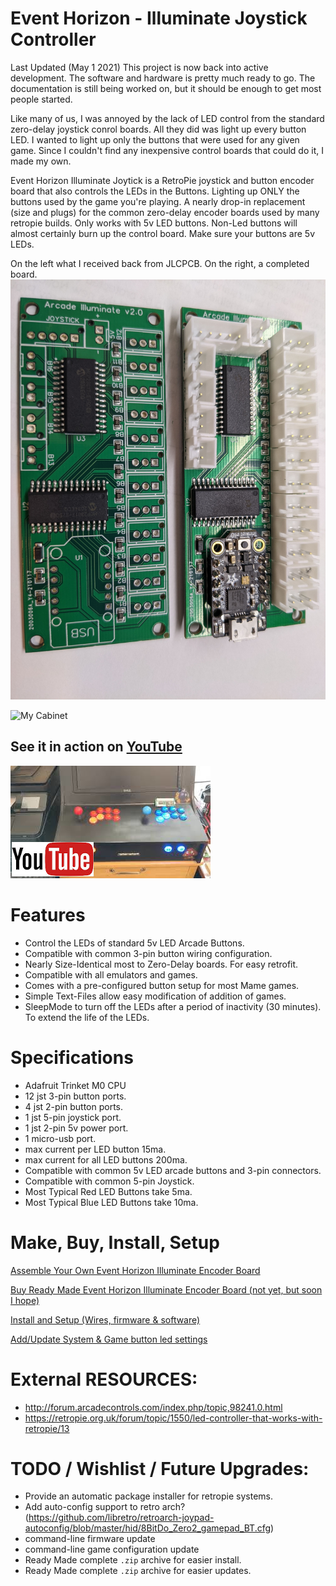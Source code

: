 

# Event Horizon - Illuminate Joystick Controller 
Last Updated (May 1 2021)
This project is now back into active development.  The software and hardware is pretty much ready to go. The documentation is still being worked on, but it should be enough to get most people started.

Like many of us, I was annoyed by the lack of LED control from the standard zero-delay joystick conrol boards.  All they did was light up every button LED.  I wanted to light up only the buttons that were used for any given game.   Since I couldn't find any inexpensive control boards that could do it, I made my own.

Event Horizon Illuminate Joytick is a RetroPie joystick and button encoder board that also controls the LEDs in the Buttons.  Lighting up ONLY the buttons used by the game you're playing.  A nearly drop-in replacement (size and plugs) for the common zero-delay encoder boards used by many retropie builds.  Only works with 5v LED buttons.  Non-Led buttons will almost certainly burn up the control board.  Make sure your buttons are 5v LEDs.

On the left what I received back from JLCPCB. On the right, a completed board.
![Board Bare and Assembled](docs/board_bare_and_assembled.jpg)

![My Cabinet](docs/cabinet-01.jpg)

## See it in action on [YouTube](https://www.youtube.com/watch?v=Lij-8IOpjkc)
[![See it in Action](docs/youtube_thumbnail.jpg)](https://www.youtube.com/watch?v=Lij-8IOpjkc)

# Features
- Control the LEDs of standard 5v LED Arcade Buttons.
- Compatible with common 3-pin button wiring configuration.
- Nearly Size-Identical most to Zero-Delay boards. For easy retrofit.
- Compatible with all emulators and games.
- Comes with a pre-configured button setup for most Mame games.
- Simple Text-Files allow easy modification of addition of games.
- SleepMode to turn off the LEDs after a period of inactivity (30 minutes). To extend the life of the LEDs.

# Specifications
- Adafruit Trinket M0 CPU
- 12 jst 3-pin button ports.
- 4 jst 2-pin button ports.
- 1 jst 5-pin joystick port.
- 1 jst 2-pin 5v power port.
- 1 micro-usb port.
- max current per LED button 15ma.
- max current for all LED buttons 200ma.
- Compatible with common 5v LED arcade buttons and 3-pin connectors.
- Compatible with common 5-pin Joystick.
- Most Typical Red LED Buttons take 5ma.
- Most Typical Blue LED Buttons take 10ma.

# Make, Buy, Install, Setup
[Assemble Your Own Event Horizon Illuminate Encoder Board](docs/board_assemble.md)

[Buy Ready Made Event Horizon Illuminate Encoder Board (not yet, but soon I hope)]()

[Install and Setup (Wires, firmware & software)](docs/install_and_setup.md)

[Add/Update System & Game button led settings](docs/game_config.md)


# External RESOURCES:
- http://forum.arcadecontrols.com/index.php/topic,98241.0.html
- https://retropie.org.uk/forum/topic/1550/led-controller-that-works-with-retropie/13


# TODO / Wishlist / Future Upgrades:
- Provide an automatic package installer for retropie systems.
- Add auto-config support to retro arch? (https://github.com/libretro/retroarch-joypad-autoconfig/blob/master/hid/8BitDo_Zero2_gamepad_BT.cfg)
- command-line firmware update
- command-line game configuration update
- Ready Made complete `.zip` archive for easier install.
- Ready Made complete `.zip` archive for easier updates.
